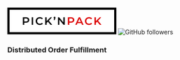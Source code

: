 ![PicknPack](https://github.com/SA-Software-House-Mossel/.github/blob/main/profile/mdLogo.png?raw=true "PicknPack")
![GitHub followers](https://img.shields.io/github/followers/SA-Software-House-Mossel?label=Follow&style=social)
### Distributed Order Fulfillment
